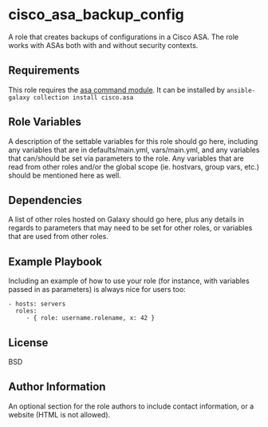 cisco_asa_backup_config
=========

A role that creates backups of configurations in a Cisco ASA.
The role works with ASAs both with and without security contexts.

Requirements
------------

This role requires the [asa command module](https://docs.ansible.com/ansible/latest/collections/cisco/asa/asa_command_module.html).
It can be installed by ```ansible-galaxy collection install cisco.asa```

Role Variables
--------------

A description of the settable variables for this role should go here, including any variables that are in defaults/main.yml, vars/main.yml, and any variables that can/should be set via parameters to the role. Any variables that are read from other roles and/or the global scope (ie. hostvars, group vars, etc.) should be mentioned here as well.

Dependencies
------------

A list of other roles hosted on Galaxy should go here, plus any details in regards to parameters that may need to be set for other roles, or variables that are used from other roles.

Example Playbook
----------------

Including an example of how to use your role (for instance, with variables passed in as parameters) is always nice for users too:

    - hosts: servers
      roles:
         - { role: username.rolename, x: 42 }

License
-------

BSD

Author Information
------------------

An optional section for the role authors to include contact information, or a website (HTML is not allowed).
